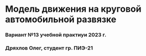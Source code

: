 <h1 text-align="center">Модель движения на круговой автомобильной развязке </h1>
<h3 text-align="right">Вариант №13 учебной практиуи 2023 г.</h3>
<h3 text-aligh="right">Дряхлов Олег, студент гр. ПИЭ-21</h3>
